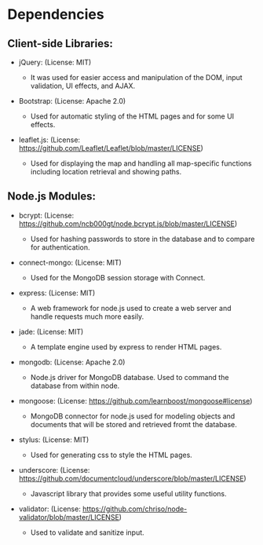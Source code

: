 Dependencies
============

Client-side Libraries:
----------------------

- jQuery: (License: MIT)
	- It was used for easier access and manipulation of the DOM, input validation, UI effects, and AJAX.

- Bootstrap: (License: Apache 2.0)
	- Used for automatic styling of the HTML pages and for some UI effects.

- leaflet.js: (License: https://github.com/Leaflet/Leaflet/blob/master/LICENSE)
	- Used for displaying the map and handling all map-specific functions including location retrieval and showing paths.

Node.js Modules:
----------------

- bcrypt: (License: https://github.com/ncb000gt/node.bcrypt.js/blob/master/LICENSE)
	- Used for hashing passwords to store in the database and to compare for authentication.

- connect-mongo: (License: MIT)
	- Used for the MongoDB session storage with Connect.

- express: (License: MIT)
	- A web framework for node.js used to create a web server and handle requests much more easily.

- jade: (License: MIT)
	- A template engine used by express to render HTML pages.

- mongodb: (License: Apache 2.0)
	- Node.js driver for MongoDB database. Used to command the database from within node.

- mongoose: (License: https://github.com/learnboost/mongoose#license)
	- MongoDB connector for node.js used for modeling objects and documents that will be stored and retrieved fromt the database.

- stylus: (License: MIT)
	- Used for generating css to style the HTML pages.

- underscore: (License: https://github.com/documentcloud/underscore/blob/master/LICENSE)
	- Javascript library that provides some useful utility functions.

- validator: (License: https://github.com/chriso/node-validator/blob/master/LICENSE)
	- Used to validate and sanitize input.

